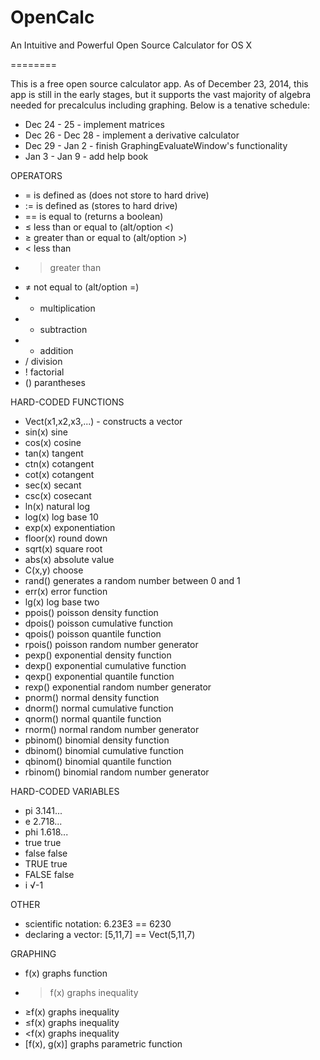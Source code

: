 OpenCalc
========

An Intuitive and Powerful Open Source Calculator for OS X

========

This is a free open source calculator app. As of December 23, 2014, this app is still in the early stages, but it supports the vast majority of algebra needed for precalculus including graphing. Below is a tenative schedule:

* Dec 24 - 25 - implement matrices
* Dec 26 - Dec 28 - implement a derivative calculator
* Dec 29 - Jan 2 - finish GraphingEvaluateWindow's functionality
* Jan 3 - Jan 9 - add help book

OPERATORS
* =   is defined as (does not store to hard drive)
* :=  is defined as (stores to hard drive)
* ==  is equal to (returns a boolean)
* ≤   less than or equal to (alt/option <)
* ≥   greater than or equal to (alt/option >)
* <   less than
* >   greater than
* ≠   not equal to (alt/option =)
* *   multiplication
* -   subtraction
* +   addition
* /   division
* !   factorial
* ()  parantheses

HARD-CODED FUNCTIONS
* Vect(x1,x2,x3,...) - constructs a vector
* sin(x)      sine
* cos(x)      cosine
* tan(x)      tangent
* ctn(x)      cotangent
* cot(x)      cotangent
* sec(x)      secant
* csc(x)      cosecant
* ln(x)       natural log
* log(x)      log base 10
* exp(x)      exponentiation
* floor(x)    round down
* sqrt(x)     square root
* abs(x)      absolute value
* C(x,y)      choose
* rand()      generates a random number between 0 and 1
* err(x)      error function
* lg(x)       log base two
* ppois()     poisson density function
* dpois()     poisson cumulative function
* qpois()     poisson quantile function
* rpois()     poisson random number generator
* pexp()      exponential density function
* dexp()      exponential cumulative function
* qexp()      exponential quantile function
* rexp()      exponential random number generator
* pnorm()     normal density function
* dnorm()     normal cumulative function
* qnorm()     normal quantile function
* rnorm()     normal random number generator
* pbinom()    binomial density function
* dbinom()    binomial cumulative function
* qbinom()    binomial quantile function
* rbinom()    binomial random number generator

HARD-CODED VARIABLES
* pi          3.141...
* e           2.718...
* phi         1.618...
* true        true
* false       false
* TRUE        true
* FALSE       false
* i           √-1

OTHER
* scientific notation: 6.23E3 == 6230
* declaring a vector: [5,11,7] == Vect(5,11,7)

GRAPHING
* f(x)            graphs function
* >f(x)           graphs inequality
* ≥f(x)           graphs inequality
* ≤f(x)           graphs inequality
* <f(x)           graphs inequality
* [f(x), g(x)]    graphs parametric function